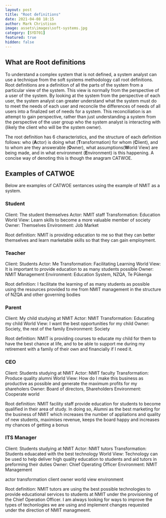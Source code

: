 ```yaml
---
layout: post
title: "Root definitions"
date: 2021-04-08 18:15
author: Mark Christison
image: assets\images\soft-systems.jpg
category: [SYD701]
featured: true
hidden: false
---
```


## What are Root definitions

To understand a complex system that is not defined, a system analyst can use a technique from the soft systems methodology call root definitions. Root definitions are a definition of all the parts of the system from a particular view of the system. This view is normally from the perspective of a user of the system. By looking at the system from the perspective of each user, the system analyst can greater understand what the system must do to meet the needs of each user and reconcile the differences of needs of all users into a finalized set of needs for a system. This reconciliation is an attempt to gain perspective, rather than just understanding a system from the perspective of the user group who the system analyst is interacting with (likely the client who will be the system owner).

The root definition has 6 characteristics, and the structure of each definition follows: who (**A**ctor) is doing what (**T**ransformation) for whom (**C**lient), and to whom are they answerable (**O**wner), what assumptions(**W**orld View) are being made, and in what environment (**E**nvironment) is this happening. A concise way of denoting this is though the anagram CATWOE.

## Examples of CATWOE

Below are examples of CATWOE sentances using the example of NMIT as a system.

### Student

Client: The student themselves
Actor: NMIT staff
Transformation: Education
World View: Learn skills to become a more valuable member of society
Owner: Themselves
Environment: Job Market

Root definition: NMIT is providing education to me so that they can better themselves and learn marketable skills so that they can gain employment.

### Teacher

Client: Students
Actor: Me
Transformation: Facilitating Learning
World View: It is important to provide education to as many students possible
Owner: NMIT Management
Environment: Education System, NZQA, Te Pūkenga

Root definition: I facilitate the learning of as many students as possible using the resources provided to me from NMIT management in the structure of NZQA and other governing bodies

### Parent

Client: My child studying at NMIT
Actor: NMIT
Transformation: Educating my child
World View: I want the best opportunities for my child
Owner: Society, the rest of the family
Environment: Society

Root definition: NMIT is providing courses to educate my child for them to have the best chance at life, and to be able to support me during my retirement with a family of their own and financially if I need it.

### CEO

Client: Students studying at NMIT
Actor: NMIT faculty
Transformation: Produce quality alumni
World View: How do I make this business as productive as possible and generate the maximum profits for my shareholers
Owner: Board of directors, Shareholders
Environment: Cooperate world

Root definition: NMIT facility staff provide education for students to become qualified in their area of study. In doing so, Alumni as the best marketing for the business of NMIT which increases the number of appliations and quality of new students, maximises revenue, keeps the board happy and increases my chances of getting a bonus

### ITS Manager

Client: Students studying at NMIT
Actor: NMIT tutors
Transformation: Students eduacated with the best technology
World View: Technology can be used to help deliver high quality education to students and aid tutors in preforming their duties
Owner: Chief Operating Officer
Environment: NMIT Management

actor transformation client owner world view environment

Root definition: NMIT tutors are using the best possible technologies to provide educational services to students at NMIT under the provisioning of the Chief Operation Officer. I am always looking for ways to improve the types of techonlogies we are using and implement changes requested under the direction of NMIT managmeent.